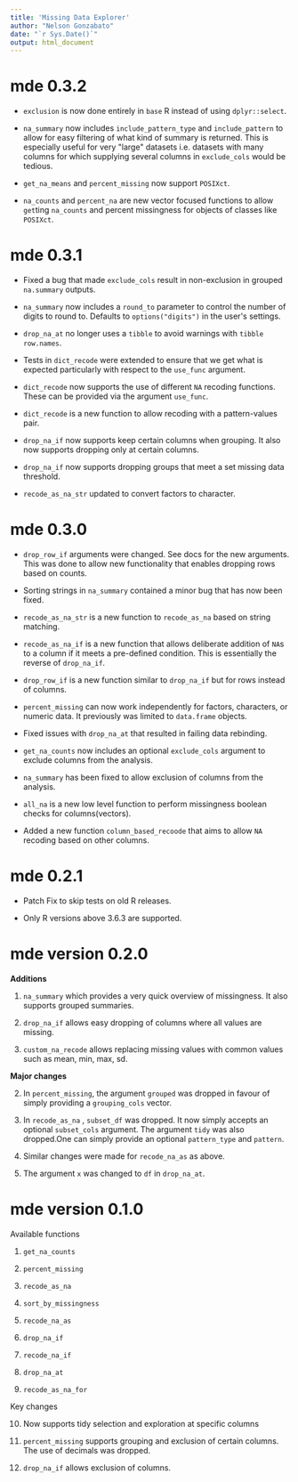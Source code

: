 ```yaml
---
title: 'Missing Data Explorer'
author: "Nelson Gonzabato"
date: "`r Sys.Date()`"
output: html_document
---
```


# mde 0.3.2

* `exclusion` is now done entirely in `base` R instead of using `dplyr::select`. 

* `na_summary` now includes `include_pattern_type` and `include_pattern` to allow 
for easy filtering of what kind of summary is returned. This is especially useful
for very "large" datasets i.e. datasets with many columns for which supplying
several columns in `exclude_cols` would be tedious. 

* `get_na_means` and `percent_missing` now support `POSIXct`. 

* `na_counts`  and `percent_na` are new vector focused functions to allow `get`ting `na_counts` and percent missingness for objects of classes like `POSIXct`.

# mde 0.3.1

* Fixed a bug that made `exclude_cols` result in non-exclusion in grouped `na.summary` outputs. 

* `na_summary` now includes a `round_to` parameter to control the number of digits to round to. Defaults to `options("digits")` in the user's settings. 

* `drop_na_at` no longer uses a `tibble` to avoid warnings with `tibble` `row.names`. 

* Tests in `dict_recode` were extended to ensure that we get what is expected particularly with respect to the `use_func` argument. 

* `dict_recode` now supports the use of different `NA` recoding functions. These
can be provided via the argument `use_func`. 

* `dict_recode` is a new function to allow recoding with a pattern-values pair. 

* `drop_na_if` now supports keep certain columns when grouping. It also now
supports dropping only at certain columns. 

* `drop_na_if` now supports dropping groups that meet a set missing data
threshold. 

* `recode_as_na_str` updated to convert factors to character.

# mde 0.3.0


* `drop_row_if` arguments were changed. See docs for the new arguments. This was
done to allow new functionality that enables dropping rows based on counts. 

* Sorting strings in `na_summary` contained a minor bug that has now been fixed. 

* `recode_as_na_str` is a new function to `recode_as_na` based on string matching. 

* `recode_as_na_if` is a new function that allows deliberate addition of `NA`s to a column if it meets a pre-defined condition. This is essentially the reverse of `drop_na_if`. 

* `drop_row_if` is a new function similar to `drop_na_if` but for rows instead of columns. 

* `percent_missing` can now work independently for factors, characters, or numeric data. It previously was limited to `data.frame` objects. 

* Fixed issues with `drop_na_at` that resulted in failing data rebinding. 

* `get_na_counts` now includes an optional `exclude_cols` argument to exclude columns from the analysis. 


* `na_summary` has been fixed to allow exclusion of columns from the analysis.

* `all_na` is a new low level function to perform missingness boolean checks for columns(vectors). 

* Added a new function `column_based_recoode` that aims to allow `NA` recoding based on other columns. 

# mde 0.2.1

* Patch Fix to skip tests on old R releases.

* Only R versions above 3.6.3 are supported. 

# mde version 0.2.0

**Additions**

1. `na_summary` which provides a very quick overview of missingness. It also supports grouped summaries. 

2. `drop_na_if` allows easy dropping of columns where all values are missing.

3. `custom_na_recode` allows replacing missing values with common values such as mean, min, max, sd. 

**Major changes**

2. In `percent_missing`, the argument `grouped` was dropped in favour of simply providing a `grouping_cols` vector.

3. In `recode_as_na` , `subset_df` was dropped. It now simply accepts an optional `subset_cols` argument. The argument `tidy` was also dropped.One can simply provide an optional `pattern_type` and `pattern`.

4. Similar changes were made for `recode_na_as` as above.

5. The argument `x` was changed to `df` in `drop_na_at`. 





# mde version 0.1.0


Available functions

1. `get_na_counts`

2. `percent_missing`

3. `recode_as_na`

4. `sort_by_missingness`

5. `recode_na_as`

6. `drop_na_if`

7. `recode_na_if`

8. `drop_na_at`

9. `recode_as_na_for`

Key changes

10. Now supports tidy selection and exploration at specific columns

11. `percent_missing` supports grouping and exclusion of certain columns. The use of decimals was dropped. 

12. `drop_na_if` allows exclusion of columns. 

